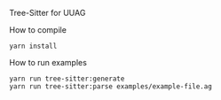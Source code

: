 Tree-Sitter for UUAG

How to compile
```
yarn install
```

How to run examples
```
yarn run tree-sitter:generate
yarn run tree-sitter:parse examples/example-file.ag
```
